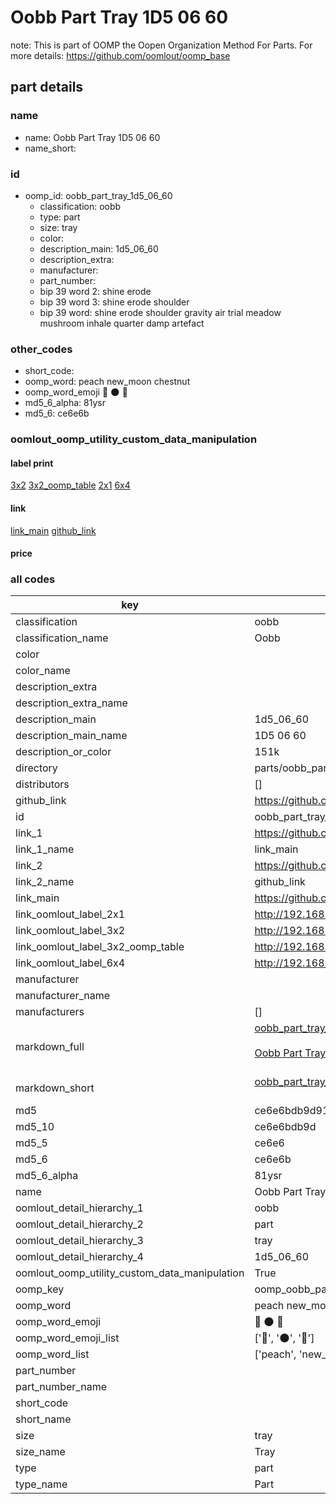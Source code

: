 # Oobb Part Tray 1D5 06 60  

note: This is part of OOMP the Oopen Organization Method For Parts. For more details: https://github.com/oomlout/oomp_base

##  part details





### name
* name: Oobb Part Tray 1D5 06 60
* name_short: 
### id
* oomp_id: oobb_part_tray_1d5_06_60
  * classification: oobb
  * type: part
  * size: tray
  * color: 
  * description_main: 1d5_06_60
  * description_extra: 
  * manufacturer: 
  * part_number: 
  * bip 39 word 2: shine erode
  * bip 39 word 3: shine erode shoulder
  * bip 39 word: shine erode shoulder gravity air trial meadow mushroom inhale quarter damp artefact

### other_codes
* short_code: 
* oomp_word: peach new_moon chestnut
* oomp_word_emoji :peach: :new_moon: :chestnut:
* md5_6_alpha: 81ysr
* md5_6: ce6e6b






### oomlout_oomp_utility_custom_data_manipulation
#### label print
[3x2](http://192.168.1.245:1112/?label=oomp%2081ysr)
[3x2_oomp_table](http://192.168.1.107:1112/?label=oomp%2081ysr)
[2x1](http://192.168.1.242:1112/?label=oomp%2081ysr)
[6x4](http://192.168.1.55:1112/?label=oomp%2081ysr)    

#### link

[link_main](https://github.com/oomlout/oomlout_oomp_current_version_messy/tree/main/parts/oobb_part_tray_1d5_06_60) [github_link](https://github.com/oomlout/oomlout_oomp_part_src/tree/main/parts/oobb_part_tray_1d5_06_60)                             

#### price







### all codes 
| key | value |  
| --- | --- |  
| classification | oobb |  
| classification_name | Oobb |  
| color |  |  
| color_name |  |  
| description_extra |  |  
| description_extra_name |  |  
| description_main | 1d5_06_60 |  
| description_main_name | 1D5 06 60 |  
| description_or_color | 151k |  
| directory | parts/oobb_part_tray_1d5_06_60 |  
| distributors | [] |  
| github_link | https://github.com/oomlout/oomlout_oomp_part_src/tree/main/parts/oobb_part_tray_1d5_06_60 |  
| id | oobb_part_tray_1d5_06_60 |  
| link_1 | https://github.com/oomlout/oomlout_oomp_current_version_messy/tree/main/parts/oobb_part_tray_1d5_06_60 |  
| link_1_name | link_main |  
| link_2 | https://github.com/oomlout/oomlout_oomp_part_src/tree/main/parts/oobb_part_tray_1d5_06_60 |  
| link_2_name | github_link |  
| link_main | https://github.com/oomlout/oomlout_oomp_current_version_messy/tree/main/parts/oobb_part_tray_1d5_06_60 |  
| link_oomlout_label_2x1 | http://192.168.1.242:1112/?label=oomp%2081ysr |  
| link_oomlout_label_3x2 | http://192.168.1.245:1112/?label=oomp%2081ysr |  
| link_oomlout_label_3x2_oomp_table | http://192.168.1.107:1112/?label=oomp%2081ysr |  
| link_oomlout_label_6x4 | http://192.168.1.55:1112/?label=oomp%2081ysr |  
| manufacturer |  |  
| manufacturer_name |  |  
| manufacturers | [] |  
| markdown_full | [oobb_part_tray_1d5_06_60](https://github.com/oomlout/oomlout_oomp_current_version_messy/tree/main/parts/oobb_part_tray_1d5_06_60)<br>[](https://github.com/oomlout/oomlout_oomp_current_version_messy/tree/main/parts/oobb_part_tray_1d5_06_60)<br>[Oobb Part Tray 1D5 06 60](https://github.com/oomlout/oomlout_oomp_current_version_messy/tree/main/parts/oobb_part_tray_1d5_06_60)<br><br> |  
| markdown_short | [oobb_part_tray_1d5_06_60](https://github.com/oomlout/oomlout_oomp_current_version_messy/tree/main/parts/oobb_part_tray_1d5_06_60)<br><br> |  
| md5 | ce6e6bdb9d91d137a082b6618dd3262f |  
| md5_10 | ce6e6bdb9d |  
| md5_5 | ce6e6 |  
| md5_6 | ce6e6b |  
| md5_6_alpha | 81ysr |  
| name | Oobb Part Tray 1D5 06 60 |  
| oomlout_detail_hierarchy_1 | oobb |  
| oomlout_detail_hierarchy_2 | part |  
| oomlout_detail_hierarchy_3 | tray |  
| oomlout_detail_hierarchy_4 | 1d5_06_60 |  
| oomlout_oomp_utility_custom_data_manipulation | True |  
| oomp_key | oomp_oobb_part_tray_1d5_06_60 |  
| oomp_word | peach new_moon chestnut |  
| oomp_word_emoji | :peach: :new_moon: :chestnut: |  
| oomp_word_emoji_list | [':peach:', ':new_moon:', ':chestnut:'] |  
| oomp_word_list | ['peach', 'new_moon', 'chestnut'] |  
| part_number |  |  
| part_number_name |  |  
| short_code |  |  
| short_name |  |  
| size | tray |  
| size_name | Tray |  
| type | part |  
| type_name | Part |  

